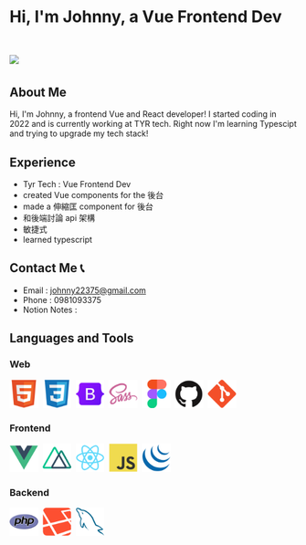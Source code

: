 <h1>Hi, I'm Johnny, a Vue Frontend Dev<h1>
<img src="https://media.giphy.com/media/2IudUHdI075HL02Pkk/giphy.gif">
 
## About Me
Hi, I'm Johnny, a frontend Vue and React developer! I started coding in 2022 and is currently working at TYR tech.
  Right now I'm learning Typescipt and trying to upgrade my tech stack!
## Experience
- Tyr Tech : Vue Frontend Dev
 - created Vue components for the 後台
 - made a 伸縮匡 component for 後台
 - 和後端討論 api 架構
 - 敏捷式
 - learned typescript
 
## Contact Me 📞
- Email : johnny22375@gmail.com
- Phone : 0981093375
- Notion Notes : 
  
  
## Languages and Tools

<h3>Web</h3>
<div>
  <img src="https://github.com/devicons/devicon/blob/master/icons/html5/html5-original.svg"
          title="HTML5" alt="HTML" width="50" height="50" />&nbsp;       
  <img src="https://github.com/devicons/devicon/blob/master/icons/css3/css3-original.svg"
          title="CSS3" alt="CSS" width="50" height="50" />&nbsp;
  <img src="https://github.com/devicons/devicon/blob/master/icons/bootstrap/bootstrap-original.svg"
          title="Bootstrap" alt="Bootstrap" width="50" height="50" />&nbsp;
  <img src="https://github.com/devicons/devicon/blob/master/icons/sass/sass-original.svg"
        title="SCSS" alt="SCSS" width="50" height="50" />&nbsp;
  <img src="https://github.com/devicons/devicon/blob/master/icons/figma/figma-original.svg"
          title="Figma" alt="Figma" width="50" height="50" />&nbsp;
  <img src="https://github.com/devicons/devicon/blob/master/icons/github/github-original.svg"
          title="github" alt="github" width="50" height="50" />&nbsp;
  <img src="https://github.com/devicons/devicon/blob/master/icons/git/git-original.svg"
      title="Git" **alt="Git" width="50" height="50" />
</div>
 
<h3>Frontend</h3>
<div>
 <img src="https://github.com/devicons/devicon/blob/master/icons/vuejs/vuejs-original.svg"
        title="vue" alt="vue" width="50" height="50" />&nbsp;
 <img src="https://github.com/devicons/devicon/blob/master/icons/nuxtjs/nuxtjs-original.svg"
        title="nuxt" alt="nuxt" width="50" height="50" />&nbsp;
  <img src="https://github.com/devicons/devicon/blob/master/icons/react/react-original.svg"
        title="react" alt="react" width="50" height="50" />&nbsp;
  <img src="https://github.com/devicons/devicon/blob/master/icons/javascript/javascript-original.svg"
        title="JavaScript" alt="JavaScript" width="50" height="50" />&nbsp;
  <img src="https://github.com/devicons/devicon/blob/master/icons/jquery/jquery-original.svg"
        title="jquery" alt="jquery" width="50" height="50" />&nbsp;
<div>
 
<h3>Backend</h3>
<div>
  <img src="https://github.com/devicons/devicon/blob/master/icons/php/php-original.svg"
        title="php" alt="php" width="50" height="50" />&nbsp;
  <img src="https://github.com/devicons/devicon/blob/master/icons/laravel/laravel-plain.svg"
        title="laravel" alt="laravel" width="50" height="50" />&nbsp;
  <img src="https://github.com/devicons/devicon/blob/master/icons/mysql/mysql-original.svg"
        title="mysql" alt="mysql" width="50" height="50" />&nbsp;
</div>

